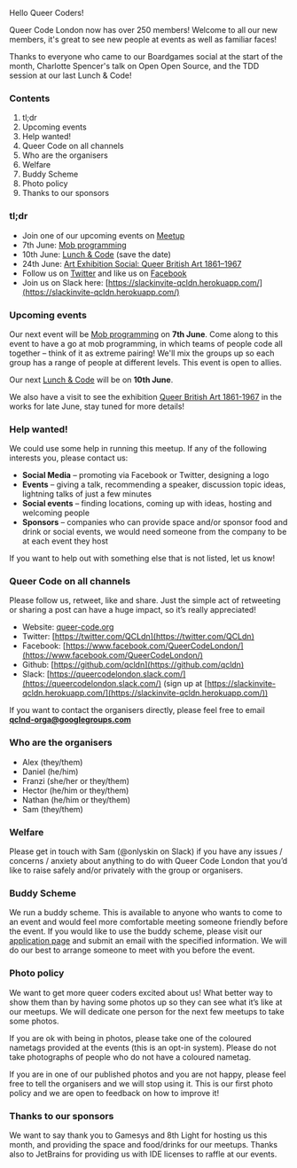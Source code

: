 Hello Queer Coders!

Queer Code London now has over 250 members! Welcome to all our new members, it's great to see new people at events as well as familiar faces!

Thanks to everyone who came to our Boardgames social at the start of the month, Charlotte Spencer's talk on Open Open Source, and the TDD session at our last Lunch & Code!

### Contents
 1. tl;dr
 2. Upcoming events
 3. Help wanted!
 4. Queer Code on all channels
 5. Who are the organisers
 6. Welfare
 7. Buddy Scheme
 8. Photo policy
 9. Thanks to our sponsors

### tl;dr
- Join one of our upcoming events on [Meetup](https://www.meetup.com/Queer-Code-London/)
 - 7th June: [Mob programming](https://www.meetup.com/Queer-Code-London/events/240034771/)
 - 10th June: [Lunch & Code]() (save the date)
 - 24th June: [Art Exhibition Social: Queer British Art 1861–1967]()
- Follow us on [Twitter](https://twitter.com/QCLdn) and like us on [Facebook­](https://www.facebook.com/QueerCodeLondon/)
- Join us on Slack­ here: [https://slackinvite-qcldn.herokuapp.com/](https://slackinvite-qcldn.herokuapp.com/)

### Upcoming events

Our next event will be [Mob programming](https://www.meetup.com/Queer-Code-London/events/240034771/) on **7th June**. Come along to this event to have a go at mob programming, in which teams of people code all together – think of it as extreme pairing! We'll mix the groups up so each group has a range of people at different levels. This event is open to allies.

Our next [Lunch & Code]() will be on **10th June**.

We also have a visit to see the exhibition [Queer British Art 1861-1967](http://www.tate.org.uk/whats-on/tate-britain/exhibition/queer-british-art-1861-1967) in the works for late June, stay tuned for more details!

### Help wanted!

We could use some help in running this meetup. If any of the following interests you, please contact us:

- **Social Media** – promoting via Facebook or Twitter, designing a logo
- **Events** – giving a talk, recommending a speaker, discussion topic ideas, lightning talks of just a few minutes
- **Social events** – finding locations, coming up with ideas, hosting and welcoming people
- **Sponsors** – companies who can provide space and/or sponsor food and drink or social events, we would need someone from the company to be at each event they host

If you want to help out with something else that is not listed, let us know!

### Queer Code on all channels

Please follow us, retweet, like and share. Just the simple act of retweeting or sharing a post can have a huge impact, so it’s really appreciated!

- Website: [queer-code.org­](http://queer-code.org/)
- Twitter: [https://twitter.com/QCLdn­](https://twitter.com/QCLdn)
- Facebook: [https://www.facebook.com/QueerCodeLondon/­](https://www.facebook.com/QueerCodeLondon/)
- Github: [https://github.com/qcldn­](https://github.com/qcldn)
- Slack: [https://queercodelondon.slack.com/­](https://queercodelondon.slack.com/) (sign up at [https://slackinvite-qcldn.herokuapp.com/­](https://slackinvite-qcldn.herokuapp.com/))

If you want to contact the organisers directly, please feel free to email **qclnd-orga@googlegroups.com**

### Who are the organisers

- Alex (they/them)
- Daniel (he/him)
- Franzi (she/her or they/them)
- Hector (he/him or they/them)
- Nathan (he/him or they/them)
- Sam (they/them)

### Welfare

Please get in touch with Sam (@onlyskin on Slack) if you have any issues / concerns / anxiety about anything to do with Queer Code London that you’d like to raise safely and/or privately with the group or organisers.

### Buddy Scheme

We run a buddy scheme. This is available to anyone who wants to come to an event and would feel more comfortable meeting someone friendly before the event. If you would like to use the buddy scheme, please visit our [application page](https://github.com/qcldn/docs/blob/master/buddy.md) and submit an email with the specified information. We will do our best to arrange someone to meet with you before the event.

### Photo policy

We want to get more queer coders excited about us! What better way to show them than by having some photos up so they can see what it’s like at our meetups. We will dedicate one person for the next few meetups to take some photos.

If you are ok with being in photos, please take one of the coloured nametags provided at the events (this is an opt-in system). Please do not take photographs of people who do not have a coloured nametag.

If you are in one of our published photos and you are not happy, please feel free to tell the organisers and we will stop using it. This is our first photo policy and we are open to feedback on how to improve it!

### Thanks to our sponsors

We want to say thank you to Gamesys and 8th Light for hosting us this month, and providing the space and food/drinks for our meetups. Thanks also to JetBrains for providing us with IDE licenses to raffle at our events.